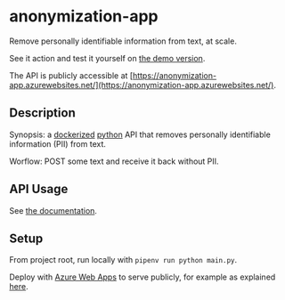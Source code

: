 # anonymization-app
Remove personally identifiable information from text, at scale.

See it action and test it yourself on [the demo version](https://rodekruis-anonymization-app-demo-b7gim4.streamlitapp.com/).

The API is publicly accessible at [https://anonymization-app.azurewebsites.net/](https://anonymization-app.azurewebsites.net/).

## Description

Synopsis: a [dockerized](https://www.docker.com/) [python](https://www.python.org/) API that removes personally identifiable information (PII) from text.

Worflow: POST some text and receive it back without PII.

## API Usage

See [the documentation](https://anonymization-app.azurewebsites.net/docs).

## Setup

From project root, run locally with `pipenv run python main.py`.

Deploy with [Azure Web Apps](https://azure.microsoft.com/en-us/services/app-service/web/) to serve publicly, for example as explained [here](https://medium.com/nerd-for-tech/deploying-a-simple-fastapi-in-azure-79c59c430064).

